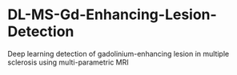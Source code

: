 # DL-MS-Gd-Enhancing-Lesion-Detection
Deep learning detection of gadolinium-enhancing lesion in multiple sclerosis using multi-parametric MRI

